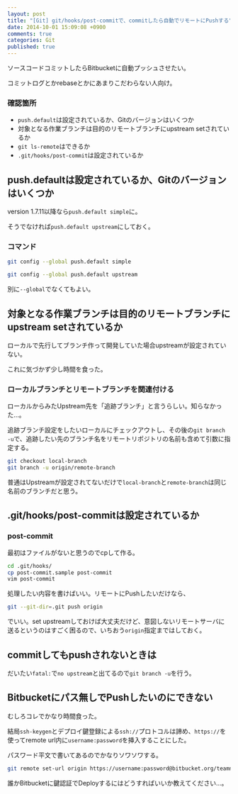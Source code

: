 ```yaml
---
layout: post
title: "[Git] git/hooks/post-commitで、commitしたら自動でリモートにPushする"
date: 2014-10-01 15:09:08 +0900
comments: true
categories: Git
published: true
---
```


ソースコードコミットしたらBitbucketに自動プッシュさせたい。

コミットログとかrebaseとかにあまりこだわらない人向け。

### 確認箇所

+ `push.default`は設定されているか、Gitのバージョンはいくつか
+ 対象となる作業ブランチは目的のリモートブランチにupstream setされているか
+ `git ls-remote`はできるか
+ `.git/hooks/post-commit`は設定されているか

## push.defaultは設定されているか、Gitのバージョンはいくつか

version 1.7.11以降なら`push.default simple`に。

そうでなければ`push.default upstream`にしておく。

### コマンド

``` sh
git config --global push.default simple
```

``` sh
git config --global push.default upstream
```

別に`--global`でなくてもよい。

## 対象となる作業ブランチは目的のリモートブランチにupstream setされているか

ローカルで先行してブランチ作って開発していた場合upstreamが設定されていない。

これに気づかず少し時間を食った。

### ローカルブランチとリモートブランチを関連付ける

ローカルからみたUpstream先を「追跡ブランチ」と言うらしい。知らなかった…。

追跡ブランチ設定をしたいローカルにチェックアウトし、その後の`git branch -u`で、追跡したい先のブランチ名をリモートリポジトリの名前も含めて引数に指定する。

``` sh
git checkout local-branch
git branch -u origin/remote-branch
```

普通はUpstreamが設定されてないだけで`local-branch`と`remote-branch`は同じ名前のブランチだと思う。

## .git/hooks/post-commitは設定されているか

### post-commit

最初はファイルがないと思うのでcpして作る。

``` sh
cd .git/hooks/
cp post-commit.sample post-commit
vim post-commit
```

処理したい内容を書けばいい。リモートにPushしたいだけなら、

``` sh
git --git-dir=.git push origin
```

でいい。set upstreamしておけば大丈夫だけど、意図しないリモートサーバに送るというのはすごく困るので、いちおう`origin`指定まではしておく。

## commitしてもpushされないときは

だいたい`fatal:`で`no upstream`と出てるので`git branch -u`を行う。

## Bitbucketにパス無しでPushしたいのにできない

むしろコレでかなり時間食った。

結局`ssh-keygen`とデプロイ鍵登録による`ssh://`プロトコルは諦め、`https://`を使ってremote url内に`username:password`を挿入することにした。

パスワード平文で書いてあるのでかなりソワソワする。

``` sh
git remote set-url origin https://username:password@bitbucket.org/teamname/projectname.git
```

誰かBitbucketに鍵認証でDeployするにはどうすればいいか教えてください…。
